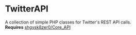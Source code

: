 # TwitterAPI
A collection of simple PHP classes for Twitter's REST API calls.  
__Requires__ [shgysk8zer0/Core_API](https://github.com/shgysk8zer0/core_api)
